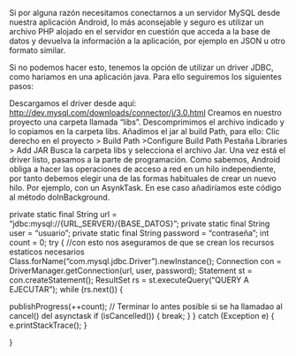 Si por alguna razón necesitamos conectarnos a un servidor MySQL desde nuestra aplicación Android, lo más aconsejable y seguro es utilizar un archivo PHP alojado en el servidor en cuestión que acceda a la base de datos y devuelva la información a la aplicación, por ejemplo en JSON u otro formato similar.

Si no podemos hacer esto, tenemos la opción de utilizar un driver JDBC, como hariamos en una aplicación java. Para ello seguiremos los siguientes pasos:

Descargamos el driver desde aquí: http://dev.mysql.com/downloads/connector/j/3.0.html
Creamos en nuestro proyecto una carpeta llamada “libs”.
Descomprimimos el archivo indicado y lo copiamos en la carpeta libs.
Añadimos el jar al build Path, para ello:
Clic derecho en el proyecto >  Build Path >Configure Build Path
Pestaña Libraries >  Add JAR
Busca la carpeta libs y selecciona el archivo Jar.
Una vez está el driver listo, pasamos a la parte de programación. Como sabemos, Android obliga a hacer las operaciones de acceso a red en un hilo independiente, por tanto debemos elegir una de las formas habituales de crear un nuevo hilo. Por ejemplo, con un AsynkTask. En ese caso añadiríamos este código al método doInBackground.

 

private static final String url = “jdbc:mysql://{URL_SERVER}/{BASE_DATOS}”;
private static final String user = “usuario”;
private static final String password = “contraseña”;
int count = 0;
try {
//con esto nos aseguramos de que se crean los recursos estaticos necesarios
Class.forName(“com.mysql.jdbc.Driver”).newInstance();
Connection con = DriverManager.getConnection(url, user, password);
Statement st = con.createStatement();
ResultSet rs = st.executeQuery(“QUERY A EJECUTAR”);
while (rs.next()) {

publishProgress(++count);
// Terminar lo antes posible si se ha llamadao al cancel() del asynctask
if (isCancelled()) {
break;
}
}
catch (Exception e) {
e.printStackTrace();
}

}
